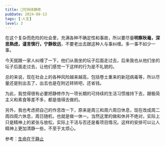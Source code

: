 ```yaml
---
title: 🧘可持续静修
pubDate: 2024-08-13
tags: [💧人生]
level: 3
---
```


在这个复杂而危险的社会里，充满各种不确定性和事故，所以要尽量**明察秋毫，深思熟虑，谨言慎行，宁静致远**，不要老出去跟这种人与事纠缠。多一事不如少一事。

今天就跟一家人纠缠了一下，他们从我坐的坛子后面走过去，后来我也从他们坐的坛子后面走过去，让他们感觉一下这样的行为是不礼貌的。

总的来说，现在社会上的各种风险越来越高，包括卷土重来的新冠病毒等，所以尽量还是别出去了，出去也是在附近转转吧，还省钱。

为此，我觉得很有必要把静修作为一项长期的可持续的生活习惯维持下去，跟极简主义和素食等差不多，都是值得去做的。

另外，我也考虑把自己的作息改一下，原来是周三和周六周日休息，现在改成周二周四周六休息，周日随机，也就是做一休一。当然这里的做和休并不绝对，实际上只是精神上的紧张与放松，实际上干活与否还是看项目情况。这样的安排可以让人精神上更加清静一些，不至于太烦心。

参考：[生命在于静止](https://www.bilibili.com/video/BV1Fb421J76r/)
